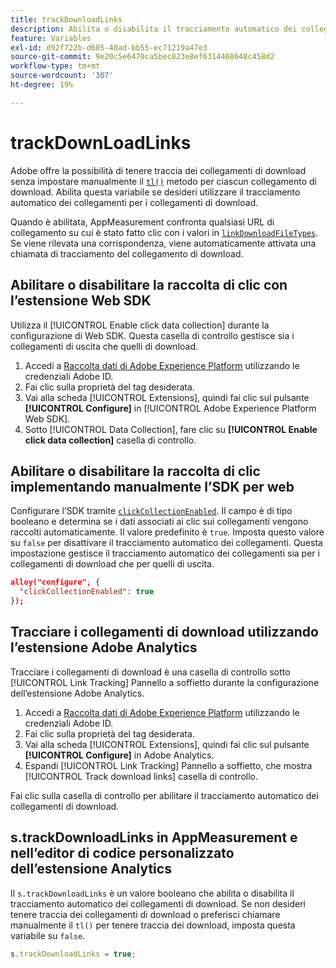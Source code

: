 ```yaml
---
title: trackDownloadLinks
description: Abilita o disabilita il tracciamento automatico dei collegamenti per i collegamenti di download.
feature: Variables
exl-id: d92f722b-d605-40ad-bb55-ec71219a47e3
source-git-commit: 9e20c5e6470ca5bec823e8ef6314468648c458d2
workflow-type: tm+mt
source-wordcount: '307'
ht-degree: 19%

---
```


# trackDownLoadLinks

Adobe offre la possibilità di tenere traccia dei collegamenti di download senza impostare manualmente il [`tl()`](../functions/tl-method.md) metodo per ciascun collegamento di download. Abilita questa variabile se desideri utilizzare il tracciamento automatico dei collegamenti per i collegamenti di download.

Quando è abilitata, AppMeasurement confronta qualsiasi URL di collegamento su cui è stato fatto clic con i valori in [`linkDownloadFileTypes`](linkdownloadfiletypes.md). Se viene rilevata una corrispondenza, viene automaticamente attivata una chiamata di tracciamento del collegamento di download.

## Abilitare o disabilitare la raccolta di clic con l’estensione Web SDK

Utilizza il [!UICONTROL Enable click data collection] durante la configurazione di Web SDK. Questa casella di controllo gestisce sia i collegamenti di uscita che quelli di download.

1. Accedi a [Raccolta dati di Adobe Experience Platform](https://experience.adobe.com/data-collection) utilizzando le credenziali Adobe ID.
1. Fai clic sulla proprietà del tag desiderata.
1. Vai alla scheda [!UICONTROL Extensions], quindi fai clic sul pulsante **[!UICONTROL Configure]** in [!UICONTROL Adobe Experience Platform Web SDK].
1. Sotto [!UICONTROL Data Collection], fare clic su **[!UICONTROL Enable click data collection]** casella di controllo.

## Abilitare o disabilitare la raccolta di clic implementando manualmente l’SDK per web

Configurare l’SDK tramite [`clickCollectionEnabled`](https://experienceleague.adobe.com/docs/experience-platform/edge/fundamentals/configuring-the-sdk.html#clickCollectionEnabled). Il campo è di tipo booleano e determina se i dati associati ai clic sui collegamenti vengono raccolti automaticamente. Il valore predefinito è `true`. Imposta questo valore su `false` per disattivare il tracciamento automatico dei collegamenti. Questa impostazione gestisce il tracciamento automatico dei collegamenti sia per i collegamenti di download che per quelli di uscita.

```json
alloy("configure", {
  "clickCollectionEnabled": true
});
```

## Tracciare i collegamenti di download utilizzando l’estensione Adobe Analytics

Tracciare i collegamenti di download è una casella di controllo sotto [!UICONTROL Link Tracking] Pannello a soffietto durante la configurazione dell’estensione Adobe Analytics.

1. Accedi a [Raccolta dati di Adobe Experience Platform](https://experience.adobe.com/data-collection) utilizzando le credenziali Adobe ID.
2. Fai clic sulla proprietà del tag desiderata.
3. Vai alla scheda [!UICONTROL Extensions], quindi fai clic sul pulsante **[!UICONTROL Configure]** in Adobe Analytics.
4. Espandi [!UICONTROL Link Tracking] Pannello a soffietto, che mostra [!UICONTROL Track download links] casella di controllo.

Fai clic sulla casella di controllo per abilitare il tracciamento automatico dei collegamenti di download.

## s.trackDownloadLinks in AppMeasurement e nell’editor di codice personalizzato dell’estensione Analytics

Il `s.trackDownloadLinks` è un valore booleano che abilita o disabilita il tracciamento automatico dei collegamenti di download. Se non desideri tenere traccia dei collegamenti di download o preferisci chiamare manualmente il `tl()` per tenere traccia dei download, imposta questa variabile su `false`.

```js
s.trackDownloadLinks = true;
```

